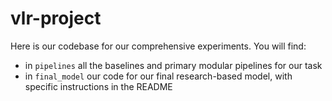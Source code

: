 # vlr-project

Here is our codebase for our comprehensive experiments. 
You will find: 

- in `pipelines` all the baselines and primary modular pipelines for our task 
- in `final_model` our code for our final research-based model, with specific instructions in the README
